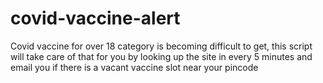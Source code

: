 # covid-vaccine-alert
Covid vaccine for over 18 category is becoming difficult to get, this script will take care of that for you by looking up the site in every 5 minutes and email you if there is a vacant vaccine slot near your pincode
